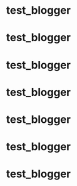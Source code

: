 # test_blogger
# test_blogger
# test_blogger
# test_blogger
# test_blogger
# test_blogger
# test_blogger
